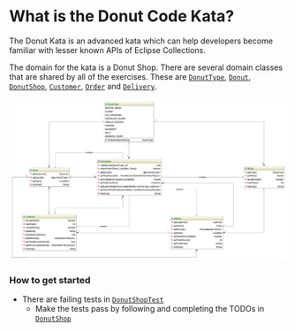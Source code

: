 # **What is the Donut Code Kata?**

The Donut Kata is an advanced kata which can help developers
become familiar with lesser known APIs of Eclipse Collections.  

The domain for the kata is a Donut Shop.  There are several domain
classes that are shared by all of the exercises.  These are 
[`DonutType`](./src/main/java/bnymellon/codekatas/donutkata/DonutType.java), 
[`Donut`](./src/main/java/bnymellon/codekatas/donutkata/Donut.java),
[`DonutShop`](./src/main/java/bnymellon/codekatas/donutkata/DonutShop.java),
[`Customer`](./src/main/java/bnymellon/codekatas/donutkata/Customer.java),
[`Order`](./src/main/java/bnymellon/codekatas/donutkata/Order.java) and
[`Delivery`](./src/main/java/bnymellon/codekatas/donutkata/Delivery.java).  

![Diagram](donutshop.png)
</p> 

### How to get started

* There are failing tests in [`DonutShopTest`](./src/test/java/bnymellon/codekatas/donutkata/DonutShopTest.java)
	* Make the tests pass by following and completing the TODOs in [`DonutShop`](./src/main/java/bnymellon/codekatas/donutkata/DonutShop.java) 